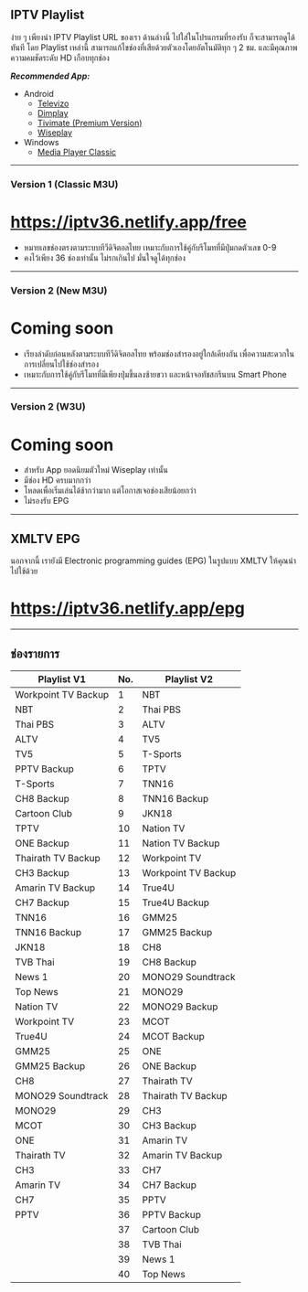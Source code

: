 ## IPTV Playlist

ง่าย ๆ เพียงนำ IPTV Playlist URL ของเรา ด้านล่างนี้ ไปใส่ในโปรแกรมที่รองรับ ก็จะสามารถดูได้ทันที โดย Playlist เหล่านี้ สามารถแก้ไขช่องที่เสียด้วยตัวเองโดยอัตโนมัติทุก ๆ 2 ชม. และมีคุณภาพความคมชัดระดับ HD เกือบทุกช่อง

_**Recommended App:**_

- Android
  - [Televizo](https://play.google.com/store/apps/details?id=com.ottplay.ottplay)
  - [Dimplay](https://play.google.com/store/apps/details?id=com.iptv3u)
  - [Tivimate (Premium Version)](https://play.google.com/store/apps/details?id=ar.tvplayer.tv)
  - [Wiseplay](https://play.google.com/store/apps/details?id=com.wiseplay)
- Windows
  - [Media Player Classic](https://www.majorgeeks.com/files/details/k_lite_codec_pack_full.html)

---

### Version 1 (Classic M3U)

# https://iptv36.netlify.app/free

- หมายเลขช่องตรงตามระบบทีวีดิจิตอลไทย เหมาะกับการใช้คู่กับรีโมทที่มีปุ่มกดตัวเลข 0-9
- คงไว้เพียง 36 ช่องเท่านั้น ไม่รกเกินไป มั่นใจดูได้ทุกช่อง

---

### Version 2 (New M3U)

# Coming soon

- เรียงลำดับก่อนหลังตามระบบทีวีดิจิตอลไทย พร้อมช่องสำรองอยู่ใกล้เคียงกัน เพื่อความสะดวกในการเปลี่ยนไปใช้ช่องสำรอง
- เหมาะกับการใช้คู่กับรีโมทที่มีเพียงปุ่มขึ้นลงซ้ายขวา และหน้าจอทัชสกรีนบน Smart Phone

---

### Version 2 (W3U)

# Coming soon

- สำหรับ App ยอดนิยมตัวใหม่ Wiseplay เท่านั้น
- มีช่อง HD ครบมากกว่า
- โหลดเพื่อเริ่มเล่นได้ช้ากว่ามาก แต่โอกาสเจอช่องเสียน้อยกว่า
- ไม่รองรับ EPG

---

## XMLTV EPG

นอกจากนี้ เรายังมี Electronic programming guides (EPG) ในรูปแบบ XMLTV ให้คุณนำไปใช้ด้วย

# https://iptv36.netlify.app/epg

---

## ช่องรายการ

| Playlist V1         | No. | Playlist V2         |
| ------------------- | --- | ------------------- |
| Workpoint TV Backup | 1   | NBT                 |
| NBT                 | 2   | Thai PBS            |
| Thai PBS            | 3   | ALTV                |
| ALTV                | 4   | TV5                 |
| TV5                 | 5   | T-Sports            |
| PPTV Backup         | 6   | TPTV                |
| T-Sports            | 7   | TNN16               |
| CH8 Backup          | 8   | TNN16 Backup        |
| Cartoon Club        | 9   | JKN18               |
| TPTV                | 10  | Nation TV           |
| ONE Backup          | 11  | Nation TV Backup    |
| Thairath TV Backup  | 12  | Workpoint TV        |
| CH3 Backup          | 13  | Workpoint TV Backup |
| Amarin TV Backup    | 14  | True4U              |
| CH7 Backup          | 15  | True4U Backup       |
| TNN16               | 16  | GMM25               |
| TNN16 Backup        | 17  | GMM25 Backup        |
| JKN18               | 18  | CH8                 |
| TVB Thai            | 19  | CH8 Backup          |
| News 1              | 20  | MONO29 Soundtrack   |
| Top News            | 21  | MONO29              |
| Nation TV           | 22  | MONO29 Backup       |
| Workpoint TV        | 23  | MCOT                |
| True4U              | 24  | MCOT Backup         |
| GMM25               | 25  | ONE                 |
| GMM25 Backup        | 26  | ONE Backup          |
| CH8                 | 27  | Thairath TV         |
| MONO29 Soundtrack   | 28  | Thairath TV Backup  |
| MONO29              | 29  | CH3                 |
| MCOT                | 30  | CH3 Backup          |
| ONE                 | 31  | Amarin TV           |
| Thairath TV         | 32  | Amarin TV Backup    |
| CH3                 | 33  | CH7                 |
| Amarin TV           | 34  | CH7 Backup          |
| CH7                 | 35  | PPTV                |
| PPTV                | 36  | PPTV Backup         |
|                     | 37  | Cartoon Club        |
|                     | 38  | TVB Thai            |
|                     | 39  | News 1              |
|                     | 40  | Top News            |
